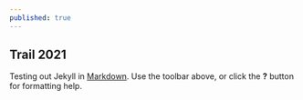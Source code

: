 ```yaml
---
published: true
---
```

## Trail 2021

Testing out Jekyll in [Markdown](http://daringfireball.net/projects/markdown/). Use the toolbar above, or click the **?** button for formatting help.
